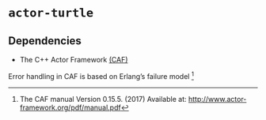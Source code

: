 # `actor-turtle`

## Dependencies

 * The C++ Actor Framework [(CAF)](https://github.com/actor-framework/actor-framework)
 
 
Error handling in CAF is based on Erlang’s failure model [^CAFman]
 

[^CAFman]: The CAF manual Version 0.15.5. (2017) Available at: http://www.actor-framework.org/pdf/manual.pdf